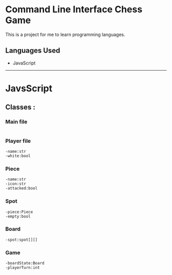 # Command Line Interface Chess Game
This is a project for me to learn programming languages.

## Languages Used
- JavaScript 

---
# **JavsScript**

## Classes : 

### Main file
```
```


### Player file
```
-name:str
-white:bool
```

### Piece
```
-name:str
-icon:str
-attacked:bool
```

### Spot
```
-piece:Piece
-empty:bool
```

### Board
```
-spot:spot[][]
```


### Game
```
-boardState:Board
-playerTurn:int
```


